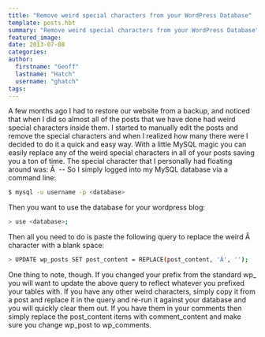 ```yaml
---
title: "Remove weird special characters from your WordPress Database"
template: posts.hbt
summary: "Remove weird special characters from your WordPress Database"
featured_image:
date: 2013-07-08
categories:
author:
  firstname: "Geoff"
  lastname: "Hatch"
  username: "ghatch"
tags:
---
```

A few months ago I had to restore our website from a backup, and noticed that when I did so almost all of the posts that we have done had weird special characters inside them. I started to manually edit the posts and remove the special characters and when I realized how many there were I decided to do it a quick and easy way. With a little MySQL magic you can easily replace any of the weird special characters in all of your posts saving you a ton of time. The special character that I personally had floating around was: Â  -- So I simply logged into my MySQL database via a command line:

```bash
$ mysql -u username -p <database>
```

Then you want to use the database for your wordpress blog:

```bash
> use <database>;
```

Then all you need to do is paste the following query to replace the weird Â character with a blank space:

```bash
> UPDATE wp_posts SET post_content = REPLACE(post_content, 'Â', '');
```

One thing to note, though. If you changed your prefix from the standard wp_ you will want to update the above query to reflect whatever you prefixed your tables with. If you have any other weird characters, simply copy it from a post and replace it in the query and re-run it against your database and you will quickly clear them out. If you have them in your comments then simply replace the post_content items with comment_content and make sure you change wp_post to wp_comments.
